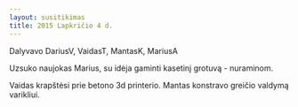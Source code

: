 ```yaml
---
layout: susitikimas
title: 2015 Lapkričio 4 d.
---
```

Dalyvavo DariusV, VaidasT, MantasK, MariusA


Uzsuko naujokas Marius, su idėja gaminti kasetinį grotuvą - nuraminom.

Vaidas krapštėsi prie betono 3d printerio.
Mantas konstravo greičio valdymą varikliui.



